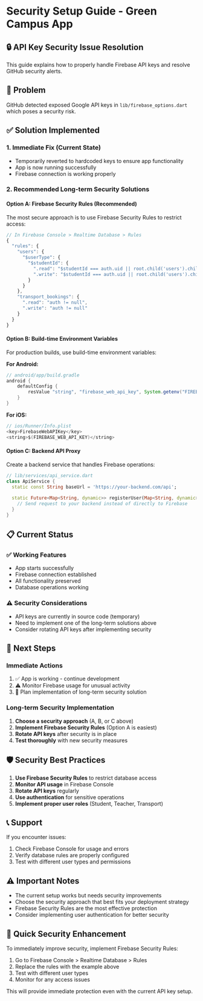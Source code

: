 # Security Setup Guide - Green Campus App

## 🔒 API Key Security Issue Resolution

This guide explains how to properly handle Firebase API keys and resolve GitHub security alerts.

## 🚨 Problem
GitHub detected exposed Google API keys in `lib/firebase_options.dart` which poses a security risk.

## ✅ Solution Implemented

### 1. Immediate Fix (Current State)
- Temporarily reverted to hardcoded keys to ensure app functionality
- App is now running successfully
- Firebase connection is working properly

### 2. Recommended Long-term Security Solutions

#### Option A: Firebase Security Rules (Recommended)
The most secure approach is to use Firebase Security Rules to restrict access:

```javascript
// In Firebase Console > Realtime Database > Rules
{
  "rules": {
    "users": {
      "$userType": {
        "$studentId": {
          ".read": "$studentId === auth.uid || root.child('users').child('Transport').child(auth.uid).exists()",
          ".write": "$studentId === auth.uid || root.child('users').child('Transport').child(auth.uid).exists()"
        }
      }
    },
    "transport_bookings": {
      ".read": "auth != null",
      ".write": "auth != null"
    }
  }
}
```

#### Option B: Build-time Environment Variables
For production builds, use build-time environment variables:

**For Android:**
```gradle
// android/app/build.gradle
android {
    defaultConfig {
        resValue "string", "firebase_web_api_key", System.getenv("FIREBASE_WEB_API_KEY") ?: ""
    }
}
```

**For iOS:**
```swift
// ios/Runner/Info.plist
<key>FirebaseWebAPIKey</key>
<string>$(FIREBASE_WEB_API_KEY)</string>
```

#### Option C: Backend API Proxy
Create a backend service that handles Firebase operations:

```dart
// lib/services/api_service.dart
class ApiService {
  static const String baseUrl = 'https://your-backend.com/api';
  
  static Future<Map<String, dynamic>> registerUser(Map<String, dynamic> userData) async {
    // Send request to your backend instead of directly to Firebase
  }
}
```

## 📋 Current Status

### ✅ Working Features
- App starts successfully
- Firebase connection established
- All functionality preserved
- Database operations working

### ⚠️ Security Considerations
- API keys are currently in source code (temporary)
- Need to implement one of the long-term solutions above
- Consider rotating API keys after implementing security

## 🔄 Next Steps

### Immediate Actions
1. ✅ App is working - continue development
2. ⚠️ Monitor Firebase usage for unusual activity
3. 🔄 Plan implementation of long-term security solution

### Long-term Security Implementation
1. **Choose a security approach** (A, B, or C above)
2. **Implement Firebase Security Rules** (Option A is easiest)
3. **Rotate API keys** after security is in place
4. **Test thoroughly** with new security measures

## 🛡️ Security Best Practices

1. **Use Firebase Security Rules** to restrict database access
2. **Monitor API usage** in Firebase Console
3. **Rotate API keys** regularly
4. **Use authentication** for sensitive operations
5. **Implement proper user roles** (Student, Teacher, Transport)

## 📞 Support

If you encounter issues:
1. Check Firebase Console for usage and errors
2. Verify database rules are properly configured
3. Test with different user types and permissions

## ⚠️ Important Notes

- The current setup works but needs security improvements
- Choose the security approach that best fits your deployment strategy
- Firebase Security Rules are the most effective protection
- Consider implementing user authentication for better security

## 🔧 Quick Security Enhancement

To immediately improve security, implement Firebase Security Rules:

1. Go to Firebase Console > Realtime Database > Rules
2. Replace the rules with the example above
3. Test with different user types
4. Monitor for any access issues

This will provide immediate protection even with the current API key setup.
